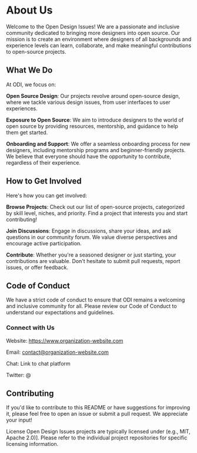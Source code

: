 # About Us
Welcome to the Open Design Issues! We are a passionate and inclusive community dedicated to bringing more designers into open source. Our mission is to create an environment where designers of all backgrounds and experience levels can learn, collaborate, and make meaningful contributions to open-source projects.

## What We Do
At ODI, we focus on:

**Open Source Design**: Our projects revolve around open-source design, where we tackle various design issues, from user interfaces to user experiences.

**Exposure to Open Source**: We aim to introduce designers to the world of open source by providing resources, mentorship, and guidance to help them get started.

**Onboarding and Support**: We offer a seamless onboarding process for new designers, including mentorship programs and beginner-friendly projects. We believe that everyone should have the opportunity to contribute, regardless of their experience.

## How to Get Involved
Here's how you can get involved:

**Browse Projects**: Check out our list of open-source projects, categorized by skill level, niches, and priority. Find a project that interests you and start contributing!

**Join Discussions**: Engage in discussions, share your ideas, and ask questions in our community forum. We value diverse perspectives and encourage active participation.

**Contribute**: Whether you're a seasoned designer or just starting, your contributions are valuable. Don't hesitate to submit pull requests, report issues, or offer feedback.

## Code of Conduct
We have a strict code of conduct to ensure that ODI remains a welcoming and inclusive community for all. Please review our Code of Conduct to understand our expectations and guidelines.

### Connect with Us
Website: https://www.organization-website.com

Email: contact@organization-website.com

Chat: Link to chat platform 

Twitter: @

## Contributing

If you'd like to contribute to this README or have suggestions for improving it, please feel free to open an issue or submit a pull request. We appreciate your input!

License
Open Design Issues projects are typically licensed under (e.g., MIT, Apache 2.0)]. Please refer to the individual project repositories for specific licensing information.






